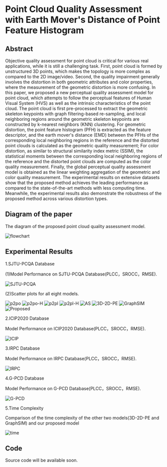 # Point Cloud Quality Assessment with Earth Mover's Distance of Point Feature Histogram

## Abstract

Objective quality assessment for point cloud is critical for various real applications, while it is still a challenging task. First, point cloud is formed by unstructured 3D points, which makes the topology is more complex as compared to the 2D image/video. Second, the quality impairment generally involves the distortion in both geometric attributes and color properties, where the measurement of the geometric distortion is more confusing. In this paper, we proposed a new perceptual quality assessment model for point cloud, which attempts to follow the perceptual features of Human Visual System (HVS) as well as the intrinsic characteristics of the point cloud. The point cloud is first pre-processed to extract the geometric skeleton keypoints with graph filtering-based re-sampling, and local neighboring regions around the geometric skeleton keypoints are constructed by k-nearest neighbors (KNN) clustering. For geometric distortion, the point feature histogram (PFH) is extracted as the feature descriptor, and the earth mover's distance (EMD) between the PFHs of the corresponding local neighboring regions in the reference and the distorted point clouds is calculated as the geometric quality measurement; For color distortion, as similar to structural similarity index metric (SSIM), the statistical moments between the corresponding local neighboring regions of the reference and the distorted point clouds are computed as the color quality measurement. Finally, the global perceptual quality assessment model is obtained as the linear weighting aggregation of the geometric and color quality measurement. The experimental results on extensive datasets show that the proposed method achieves the leading performance as compared to the state-of-the-art methods with less computing time. Meanwhile, the experimental results also demonstrate the robustness of the proposed method across various distortion types.

## Diagram of the paper

The diagram of the proposed point cloud quality assessment model.

![flowchart](C:\Users\Vow_Night\Desktop\image\flowchart.jpg)


## Experimental Results

1.SJTU-PCQA Database

(1)Model Performance on SJTU-PCQA Database(PLCC，SROCC，RMSE).

![SJTU-PCQA](C:\Users\Vow_Night\Desktop\image\SJTU-PCQA.png)


(2)Scatter plots for all eight models.

![p2po](C:\Users\Vow_Night\Desktop\image\p2po.jpg)
![p2po-H](C:\Users\Vow_Night\Desktop\image\p2po-H.jpg)
![p2pl](C:\Users\Vow_Night\Desktop\image\p2pl.jpg)
![p2pl-H](C:\Users\Vow_Night\Desktop\image\p2pl-H.jpg)
![AS](C:\Users\Vow_Night\Desktop\image\AS.jpg)
![3D-2D-PE](C:\Users\Vow_Night\Desktop\image\3D-2D-PE.jpg)
![GraphSIM](C:\Users\Vow_Night\Desktop\image\GraphSIM.jpg)
![Proposed](C:\Users\Vow_Night\Desktop\image\Proposed.jpg)

2.ICIP2020 Database

Model Performance on ICIP2020 Database(PLCC，SROCC，RMSE).

![ICIP](C:\Users\Vow_Night\Desktop\image\ICIP.png)

3.IRPC Database

Model Performance on IRPC Database(PLCC，SROCC，RMSE).

![IRPC](C:\Users\Vow_Night\Desktop\image\IRPC.png)

4.G-PCD Database

Model Performance on G-PCD Database(PLCC，SROCC，RMSE).

![G-PCD](C:\Users\Vow_Night\Desktop\image\G-PCD.png)

5.Time Complexity

Comparison of the time complexity of the other two models(3D-2D-PE and GraphSIM) and our proposed model

![time](C:\Users\Vow_Night\Desktop\image\time.png)

## Code

Source code will be available soon.

